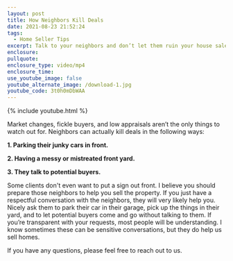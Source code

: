 ```yaml
---
layout: post
title: How Neighbors Kill Deals
date: 2021-08-23 21:52:24
tags:
  - Home Seller Tips
excerpt: Talk to your neighbors and don’t let them ruin your house sale.
enclosure:
pullquote:
enclosure_type: video/mp4
enclosure_time:
use_youtube_image: false
youtube_alternate_image: /download-1.jpg
youtube_code: 3t0h0mDbWAA
---
```

{% include youtube.html %}

Market changes, fickle buyers, and low appraisals aren’t the only things to watch out for. Neighbors can actually kill deals in the following ways:

**1\. Parking their junky cars in front.**

**2\. Having a messy or mistreated front yard.**

**3\. They talk to potential buyers.**

Some clients don't even want to put a sign out front. I believe you should prepare those neighbors to help you sell the property. If you just have a respectful conversation with the neighbors, they will very likely help you. Nicely ask them to park their car in their garage, pick up the things in their yard, and to let potential buyers come and go without talking to them. If you’re transparent with your requests, most people will be understanding. I know sometimes these can be sensitive conversations, but they do help us sell homes.

If you have any questions, please feel free to reach out to us.
